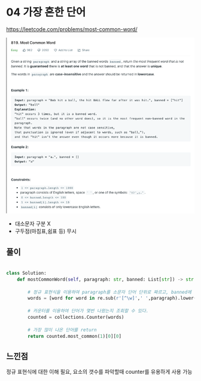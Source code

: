 # 04 가장 흔한 단어

<https://leetcode.com/problems/most-common-word/>

![img](./mostcommonword.png)

- 대소문자 구분 X
- 구두점(마침표,쉼표 등) 무시

## 풀이

```python

class Solution:
    def mostCommonWord(self, paragraph: str, banned: List[str]) -> str:

        # 정규 표현식을 이용하여 paragraph를 소문자 단어 단위로 짜르고, banned에 해당 단어가 없다면, 배열에 추가한다.
        words = [word for word in re.sub(r'[^\w]',' ',paragraph).lower().split() if word not in banned]
        
        # 카운터를 이용하여 단어가 몇번 나왔는지 조회할 수 있다.
        counted = collections.Counter(words)

        # 가장 많이 나온 단어를 return
        return counted.most_common(1)[0][0]
```

## 느낀점

정규 표현식에 대한 이해 필요, 요소의 갯수를 파악할때 counter를 유용하게 사용 가능
